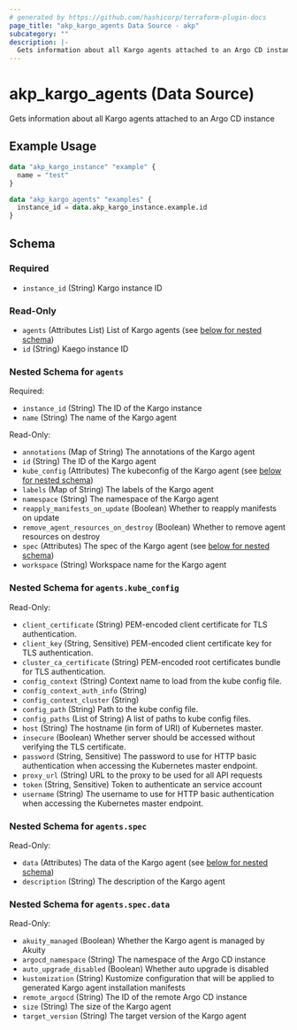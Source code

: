 ```yaml
---
# generated by https://github.com/hashicorp/terraform-plugin-docs
page_title: "akp_kargo_agents Data Source - akp"
subcategory: ""
description: |-
  Gets information about all Kargo agents attached to an Argo CD instance
---
```


# akp_kargo_agents (Data Source)

Gets information about all Kargo agents attached to an Argo CD instance

## Example Usage

```terraform
data "akp_kargo_instance" "example" {
  name = "test"
}

data "akp_kargo_agents" "examples" {
  instance_id = data.akp_kargo_instance.example.id
}
```

<!-- schema generated by tfplugindocs -->
## Schema

### Required

- `instance_id` (String) Kargo instance ID

### Read-Only

- `agents` (Attributes List) List of Kargo agents (see [below for nested schema](#nestedatt--agents))
- `id` (String) Kaego instance ID

<a id="nestedatt--agents"></a>
### Nested Schema for `agents`

Required:

- `instance_id` (String) The ID of the Kargo instance
- `name` (String) The name of the Kargo agent

Read-Only:

- `annotations` (Map of String) The annotations of the Kargo agent
- `id` (String) The ID of the Kargo agent
- `kube_config` (Attributes) The kubeconfig of the Kargo agent (see [below for nested schema](#nestedatt--agents--kube_config))
- `labels` (Map of String) The labels of the Kargo agent
- `namespace` (String) The namespace of the Kargo agent
- `reapply_manifests_on_update` (Boolean) Whether to reapply manifests on update
- `remove_agent_resources_on_destroy` (Boolean) Whether to remove agent resources on destroy
- `spec` (Attributes) The spec of the Kargo agent (see [below for nested schema](#nestedatt--agents--spec))
- `workspace` (String) Workspace name for the Kargo agent

<a id="nestedatt--agents--kube_config"></a>
### Nested Schema for `agents.kube_config`

Read-Only:

- `client_certificate` (String) PEM-encoded client certificate for TLS authentication.
- `client_key` (String, Sensitive) PEM-encoded client certificate key for TLS authentication.
- `cluster_ca_certificate` (String) PEM-encoded root certificates bundle for TLS authentication.
- `config_context` (String) Context name to load from the kube config file.
- `config_context_auth_info` (String)
- `config_context_cluster` (String)
- `config_path` (String) Path to the kube config file.
- `config_paths` (List of String) A list of paths to kube config files.
- `host` (String) The hostname (in form of URI) of Kubernetes master.
- `insecure` (Boolean) Whether server should be accessed without verifying the TLS certificate.
- `password` (String, Sensitive) The password to use for HTTP basic authentication when accessing the Kubernetes master endpoint.
- `proxy_url` (String) URL to the proxy to be used for all API requests
- `token` (String, Sensitive) Token to authenticate an service account
- `username` (String) The username to use for HTTP basic authentication when accessing the Kubernetes master endpoint.


<a id="nestedatt--agents--spec"></a>
### Nested Schema for `agents.spec`

Read-Only:

- `data` (Attributes) The data of the Kargo agent (see [below for nested schema](#nestedatt--agents--spec--data))
- `description` (String) The description of the Kargo agent

<a id="nestedatt--agents--spec--data"></a>
### Nested Schema for `agents.spec.data`

Read-Only:

- `akuity_managed` (Boolean) Whether the Kargo agent is managed by Akuity
- `argocd_namespace` (String) The namespace of the Argo CD instance
- `auto_upgrade_disabled` (Boolean) Whether auto upgrade is disabled
- `kustomization` (String) Kustomize configuration that will be applied to generated Kargo agent installation manifests
- `remote_argocd` (String) The ID of the remote Argo CD instance
- `size` (String) The size of the Kargo agent
- `target_version` (String) The target version of the Kargo agent
